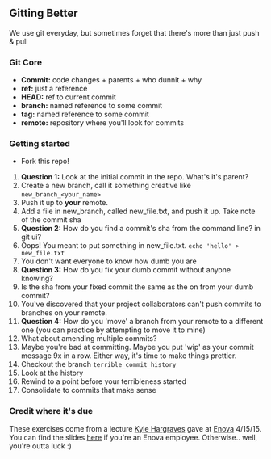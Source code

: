 ## Gitting Better
We use git everyday, but sometimes forget that there's more than just push & pull

### Git Core
* **Commit:** code changes + parents + who dunnit + why
* **ref:** just a reference
* **HEAD:** ref to current commit
* **branch:**  named reference to some commit
* **tag:**  named reference to some commit
* **remote:** repository where you'll look for commits

### Getting started
* Fork this repo!

1. **Question 1:** Look at the initial commit in the repo. What's it's parent?
2. Create a new branch, call it something creative like `new_branch_<your_name>`
3. Push it up to **your** remote.
4. Add a file in new_branch, called new_file.txt, and push it up. Take note of the commit sha
  3. **Question 2:** How do you find a commit's sha from the command line? in git ui?
5. Oops! You meant to put something in new_file.txt. `echo 'hello' > new_file.txt`
6. You don't want everyone to know how dumb you are
  3. **Question 3:** How do you fix your dumb commit without anyone knowing?
  3. Is the sha from your fixed commit the same as the on from your dumb commit?
7. You've discovered that your project collaborators can't push commits to branches on your remote.
  3. **Question 4:** How do you 'move' a branch from your remote to a different one (you can practice by attempting to move it to mine)
8. What about amending multiple commits?
  3. Maybe you're bad at committing. Maybe you put 'wip' as your commit
     message 9x in a row. Either way, it's time to make things prettier.
  2. Checkout the branch `terrible_commit_history`
  3. Look at the history
  4. Rewind to a point before your terribleness started
  5. Consolidate to commits that make sense

### Credit where it's due
These exercises come from a lecture [Kyle Hargraves](https://github.com/pd) gave at [Enova](https://www.enova.com/) 4/15/15. You can find the slides [here](https://docs.google.com/presentation/d/1atduyqxDJNBv6U9QwIEGdsYMvRUmw54HSFXk0lfYfHc) if you're an Enova employee. Otherwise.. well, you're outta luck :)

